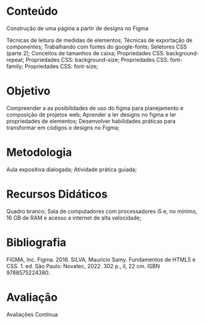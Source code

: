 # Conteúdo

Construção de uma página a partir de designs no Figma

Técnicas de leitura de medidas de elementos;
Técnicas de exportação de componentes;
Trabalhando com fontes do google-fonts;
Seletores CSS (parte 2);
Conceitos de tamanhos de caixa;
Propriedades CSS: background-repeat;
Propriedades CSS: background-size;
Propriedades CSS: font-family;
Propriedades CSS: font-size;

# Objetivo

Compreender a as posibilidades de uso do figma para planejamento e composição de projetos web;
Aprender a ler designs no figma e ler propriedades de elementos;
Desenvolver habilidades práticas para transformar em códigos o designs no Figma;

# Metodologia

Aula expositiva dialogada; Atividade prática guiada;

# Recursos Didáticos

Quadro branco; Sala de computadores com processadores i5 e, no mínimo, 16 GB de RAM e acesso a internet de alta velocidade;

# Bibliografia

FIGMA, Inc. Figma. 2016.
SILVA, Maurício Samy. Fundamentos de HTML5 e CSS. 1. ed. São Paulo: Novatec, 2022. 302 p., il, 22 cm. ISBN 9788575224380.

# Avaliação

Avaliações Contínua
